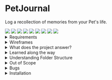 # PetJournal
Log a recollection of memories from your Pet's life. 

  <img src="https://img.shields.io/badge/JavaScript-323330?logo=javascript&logoColor=F7DF1E" />
  <img src="https://img.shields.io/badge/MongoDB-4EA94B?logo=mongodb&logoColor=white" />
  <img src="https://img.shields.io/badge/Express.js-000000?logo=express&logoColor=white" />
  <img src="https://img.shields.io/badge/React-20232A?logo=react&logoColor=61DAFB" />
  <img src="https://img.shields.io/badge/Node.js-43853D?logo=node.js&logoColor=white" />
  <img src="https://img.shields.io/badge/Redux-593D88?logo=redux&logoColor=white" />
  <img src="https://img.shields.io/badge/Material--UI-0081CB?logo=material-ui&logoColor=white" />
  <img src="https://img.shields.io/badge/Heroku-430098?logo=heroku&logoColor=white" />
  <img src="https://img.shields.io/badge/Netlify-00C7B7?logo=netlify&logoColor=white" />

<details><summary>Requirements</summary>
A Backend
CRUD
Authentication
Include Wireframes
Clean JSX
Hosted Backend
Hosted Frontend
Pushed to Github
Readme file 
</details>

<details><summary>Wireframes</summary>
Todo
</details>

<details><summary>What does the project answer?</summary>
Folder structure - from many source codes I've seen before I see so many folders that I haven't seen in react. I wanted to expand where possible to understand large folder structures. 
Redux - 1. New Job uses it. 2. State management as I struggled with understanding the hierarchy of react state and having just one global Redux Store simplifies it greatly. 
Everyone loves pets.
</details>

<details><summary>Learned along the way</summary>
Only a lot so far. 
dotenv files for secure credentials
MondoDB Atlas and Compass are both the same for viewing db data. 
router.get('/', (req,res)) vs router.route("/").get((req, res)
You have to use CORS before you specify routes. 
app.use("/") has to be last otherwise it'll be the default. Can't access "/memory"
Todo tree from the marketplace
The precision of capitalisation of db fields. Couple hours of frustration there.
That I don't really care for Bootstrap / react-bootstrap's jsx implementation.
JSX Fragments as a parent to use multiple .
Redux is easier to understand and use with React Hooks now a thing.
Redux creates a lot more files and folders but that's a small price when trying to understand state. 
A thunk is a function that wraps an expression to delay its evaluation. (allows async await)
Action creators create objects → objects are dispatched to the store → the store invokes reducers → reducers generate new state → listeners are notified of state updates.
Creating CONSTANTS for strings as strings don't trigger error logs. ie Actions and reducers.
Dynamic Titles with ternary operators inside JSX: {currentId ? "Edit" : "Create"} a Memory
Using ternary operators to create 2 components in 1 field. 
</details>

<details><summary>Understanding Folder Structure</summary>
assets: for images etc
components: for react components. 
api: contains axios middleware. 
actions: 
reducers: 
styles.js files: For MaterialUI's { makeStyles } theming. 
constants - used to eliminate any "strings" being hardcoded. 
Auth: contains everything for the authentication form
Procfile: required for Heroku
</details>

<details><summary>Out of Scope</summary>
SweetAlerts2
Filter: Show only user created memories. 
Add a list of Pets per user. When creating a memory select Pet to add. 
Filter: Show only created memories of Pet
Each Pet added to memory has a Pet avatar with link to Pet bio. 
Search
Search on Pets
Search on Tags
Backend Testing. 
Frontend Testing. 
Redux Testing. 
Custom upload image button. Add label for component rather than an input.
When changing to sign in mode set email with {!isSignup && autoFocus}
</details>

<details><summary>Bugs</summary>
Memory date stamp isn't consistent with date created. 
Password visibility is different between signin and signup. 
autofill active even though autoComplete="off"
</details>

<details><summary>Installation</summary>
Server: 
Node:
npm install
npm start

Client:
npm install 
npm audit fix --force
npm start

Heroku: 
heroku logs --tail

</details>
